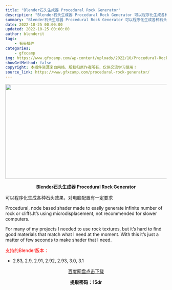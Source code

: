 ```yaml
---
title: "Blender石头生成器 Procedural Rock Generator"
description: "Blender石头生成器 Procedural Rock Generator 可以程序化生成各种石头效果，对电脑配置有一定要求 Procedural, node based shader made t..."
summary: "Blender石头生成器 Procedural Rock Generator 可以程序化生成各种石头效果，对电脑配置有一定要求 Procedural, node based shader made t..."
date: 2022-10-25 00:00:00
updated: 2022-10-25 00:00:00
author: blenderit
tags: 
    - 石头插件
categories:
    - gfxcamp
img: https://www.gfxcamp.com/wp-content/uploads/2022/10/Procedural-Rock-Generator.jpg
showGetMethod: false
copyright: 本插件资源来自网络，版权归原作者所有，仅供交流学习使用！
source_link: https://www.gfxcamp.com/procedural-rock-generator/
---
```

<div><p><img decoding="async" class="aligncenter size-full wp-image-107798" src="https://www.gfxcamp.com/wp-content/uploads/2022/10/Procedural-Rock-Generator.jpg" data-src="https://www.gfxcamp.com/wp-content/uploads/2022/10/Procedural-Rock-Generator.jpg" alt="" width="590" height="295" data-srcset="https://www.gfxcamp.com/wp-content/uploads/2022/10/Procedural-Rock-Generator.jpg 590w, https://www.gfxcamp.com/wp-content/uploads/2022/10/Procedural-Rock-Generator-150x75.jpg 150w" data-sizes="(max-width: 590px) 100vw, 590px"></p><p style="text-align: center;"><strong>Blender石头生成器 Procedural Rock Generator</strong></p><p>可以程序化生成各种石头效果，对电脑配置有一定要求</p><p>Procedural, node based shader made to easily generate infinite number of rock or cliffs.It’s using microdisplacement, not recommended for slower computers.</p><p>For many of my projects I needed to use rock textures, but it’s hard to find good materials that match what I need at the moment. With this it’s just a matter of few seconds to make shader that I need.</p><p style="text-align: left;"><span style="color: #ff0000;">支持的Blender版本：</span></p><ul>
<li style="text-align: left;">2.83, 2.9, 2.91, 2.92, 2.93, 3.0, 3.1</li>
</ul><p style="text-align: center;"><a class="maxbutton-3 maxbutton maxbutton-baidu" target="_blank" rel="noopener" href="https://pan.baidu.com/s/1mijp6HGx7MwuleA_J74CjA?pwd=15dr"><span class="mb-text">百度网盘点击下载</span></a></p><p style="text-align: center;"><strong>提取密码：15dr</strong></p></div>